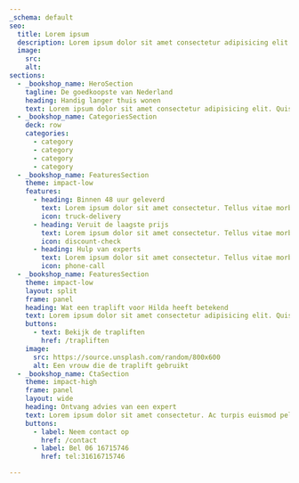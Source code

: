 ```yaml
---
_schema: default
seo:
  title: Lorem ipsum
  description: Lorem ipsum dolor sit amet consectetur adipisicing elit. Quisquam, quos.
  image:
    src:
    alt:
sections:
  - _bookshop_name: HeroSection
    tagline: De goedkoopste van Nederland
    heading: Handig langer thuis wonen
    text: Lorem ipsum dolor sit amet consectetur adipisicing elit. Quisquam, quos.
  - _bookshop_name: CategoriesSection
    deck: row
    categories:
      - category
      - category
      - category
      - category
  - _bookshop_name: FeaturesSection
    theme: impact-low
    features:
      - heading: Binnen 48 uur geleverd
        text: Lorem ipsum dolor sit amet consectetur. Tellus vitae morbi purus amet morbi porta dolor ut. Leo nulla mi.
        icon: truck-delivery
      - heading: Veruit de laagste prijs
        text: Lorem ipsum dolor sit amet consectetur. Tellus vitae morbi purus amet morbi porta dolor ut. Leo nulla mi.
        icon: discount-check
      - heading: Hulp van experts
        text: Lorem ipsum dolor sit amet consectetur. Tellus vitae morbi purus amet morbi porta dolor ut. Leo nulla mi.
        icon: phone-call
  - _bookshop_name: FeaturesSection
    theme: impact-low
    layout: split
    frame: panel
    heading: Wat een traplift voor Hilda heeft betekend
    text: Lorem ipsum dolor sit amet consectetur adipisicing elit. Quisquam, quos. Lorem ipsum dolor sit amet consectetur adipisicing elit. Quisquam, quos. Lorem ipsum dolor sit amet consectetur adipisicing elit. Quisquam, quos. Lorem ipsum dolor sit amet consectetur adipisicing elit. Quisquam, quos.
    buttons:
      - text: Bekijk de trapliften
        href: /trapliften
    image:
      src: https://source.unsplash.com/random/800x600
      alt: Een vrouw die de traplift gebruikt
  - _bookshop_name: CtaSection
    theme: impact-high
    frame: panel
    layout: wide
    heading: Ontvang advies van een expert
    text: Lorem ipsum dolor sit amet consectetur. Ac turpis euismod pellentesque tempor sed augue. Nam tellus id diam suspendisse vulputate.
    buttons:
      - label: Neem contact op
        href: /contact
      - label: Bel 06 16715746
        href: tel:31616715746

---
```

